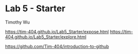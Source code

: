 # Lab 5 - Starter
Timothy Wu

https://tim-404.github.io/Lab5_Starter/expose.html
https://tim-404.github.io/Lab5_Starter/explore.html

https://github.com/Tim-404/introduction-to-github